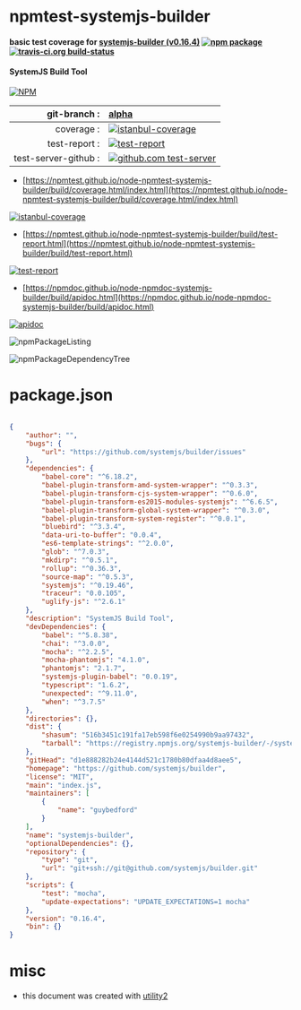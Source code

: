 # npmtest-systemjs-builder

#### basic test coverage for  [systemjs-builder (v0.16.4)](https://github.com/systemjs/builder)  [![npm package](https://img.shields.io/npm/v/npmtest-systemjs-builder.svg?style=flat-square)](https://www.npmjs.org/package/npmtest-systemjs-builder) [![travis-ci.org build-status](https://api.travis-ci.org/npmtest/node-npmtest-systemjs-builder.svg)](https://travis-ci.org/npmtest/node-npmtest-systemjs-builder)

#### SystemJS Build Tool

[![NPM](https://nodei.co/npm/systemjs-builder.png?downloads=true&downloadRank=true&stars=true)](https://www.npmjs.com/package/systemjs-builder)

| git-branch : | [alpha](https://github.com/npmtest/node-npmtest-systemjs-builder/tree/alpha)|
|--:|:--|
| coverage : | [![istanbul-coverage](https://npmtest.github.io/node-npmtest-systemjs-builder/build/coverage.badge.svg)](https://npmtest.github.io/node-npmtest-systemjs-builder/build/coverage.html/index.html)|
| test-report : | [![test-report](https://npmtest.github.io/node-npmtest-systemjs-builder/build/test-report.badge.svg)](https://npmtest.github.io/node-npmtest-systemjs-builder/build/test-report.html)|
| test-server-github : | [![github.com test-server](https://npmtest.github.io/node-npmtest-systemjs-builder/GitHub-Mark-32px.png)](https://npmtest.github.io/node-npmtest-systemjs-builder/build/app/index.html) | | build-artifacts : | [![build-artifacts](https://npmtest.github.io/node-npmtest-systemjs-builder/glyphicons_144_folder_open.png)](https://github.com/npmtest/node-npmtest-systemjs-builder/tree/gh-pages/build)|

- [https://npmtest.github.io/node-npmtest-systemjs-builder/build/coverage.html/index.html](https://npmtest.github.io/node-npmtest-systemjs-builder/build/coverage.html/index.html)

[![istanbul-coverage](https://npmtest.github.io/node-npmtest-systemjs-builder/build/screenCapture.buildCi.browser.%252Ftmp%252Fbuild%252Fcoverage.lib.html.png)](https://npmtest.github.io/node-npmtest-systemjs-builder/build/coverage.html/index.html)

- [https://npmtest.github.io/node-npmtest-systemjs-builder/build/test-report.html](https://npmtest.github.io/node-npmtest-systemjs-builder/build/test-report.html)

[![test-report](https://npmtest.github.io/node-npmtest-systemjs-builder/build/screenCapture.buildCi.browser.%252Ftmp%252Fbuild%252Ftest-report.html.png)](https://npmtest.github.io/node-npmtest-systemjs-builder/build/test-report.html)

- [https://npmdoc.github.io/node-npmdoc-systemjs-builder/build/apidoc.html](https://npmdoc.github.io/node-npmdoc-systemjs-builder/build/apidoc.html)

[![apidoc](https://npmdoc.github.io/node-npmdoc-systemjs-builder/build/screenCapture.buildCi.browser.%252Ftmp%252Fbuild%252Fapidoc.html.png)](https://npmdoc.github.io/node-npmdoc-systemjs-builder/build/apidoc.html)

![npmPackageListing](https://npmtest.github.io/node-npmtest-systemjs-builder/build/screenCapture.npmPackageListing.svg)

![npmPackageDependencyTree](https://npmtest.github.io/node-npmtest-systemjs-builder/build/screenCapture.npmPackageDependencyTree.svg)



# package.json

```json

{
    "author": "",
    "bugs": {
        "url": "https://github.com/systemjs/builder/issues"
    },
    "dependencies": {
        "babel-core": "^6.18.2",
        "babel-plugin-transform-amd-system-wrapper": "^0.3.3",
        "babel-plugin-transform-cjs-system-wrapper": "^0.6.0",
        "babel-plugin-transform-es2015-modules-systemjs": "^6.6.5",
        "babel-plugin-transform-global-system-wrapper": "^0.3.0",
        "babel-plugin-transform-system-register": "^0.0.1",
        "bluebird": "^3.3.4",
        "data-uri-to-buffer": "0.0.4",
        "es6-template-strings": "^2.0.0",
        "glob": "^7.0.3",
        "mkdirp": "^0.5.1",
        "rollup": "^0.36.3",
        "source-map": "^0.5.3",
        "systemjs": "^0.19.46",
        "traceur": "0.0.105",
        "uglify-js": "^2.6.1"
    },
    "description": "SystemJS Build Tool",
    "devDependencies": {
        "babel": "^5.8.38",
        "chai": "^3.0.0",
        "mocha": "^2.2.5",
        "mocha-phantomjs": "4.1.0",
        "phantomjs": "2.1.7",
        "systemjs-plugin-babel": "0.0.19",
        "typescript": "1.6.2",
        "unexpected": "^9.11.0",
        "when": "^3.7.5"
    },
    "directories": {},
    "dist": {
        "shasum": "516b3451c191fa17eb598f6e0254990b9aa97432",
        "tarball": "https://registry.npmjs.org/systemjs-builder/-/systemjs-builder-0.16.4.tgz"
    },
    "gitHead": "d1e888282b24e4144d521c1780b80dfaa4d8aee5",
    "homepage": "https://github.com/systemjs/builder",
    "license": "MIT",
    "main": "index.js",
    "maintainers": [
        {
            "name": "guybedford"
        }
    ],
    "name": "systemjs-builder",
    "optionalDependencies": {},
    "repository": {
        "type": "git",
        "url": "git+ssh://git@github.com/systemjs/builder.git"
    },
    "scripts": {
        "test": "mocha",
        "update-expectations": "UPDATE_EXPECTATIONS=1 mocha"
    },
    "version": "0.16.4",
    "bin": {}
}
```



# misc
- this document was created with [utility2](https://github.com/kaizhu256/node-utility2)
